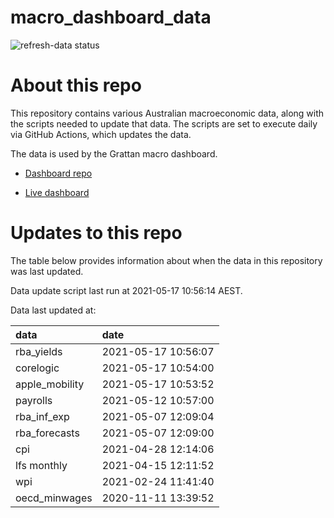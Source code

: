 
<!-- README.md is generated from README.Rmd. Please edit that file -->

# macro\_dashboard\_data

<!-- badges: start -->

![refresh-data
status](https://github.com/grattan/macro_dashboard_data/workflows/refresh-data/badge.svg)

<!-- badges: end -->

# About this repo

This repository contains various Australian macroeconomic data, along
with the scripts needed to update that data. The scripts are set to
execute daily via GitHub Actions, which updates the data.

The data is used by the Grattan macro dashboard.

  - [Dashboard repo](https://github.com/grattan/macrodashboard)

  - [Live dashboard](https://mattcowgill.shinyapps.io/macrodashboard/)

# Updates to this repo

The table below provides information about when the data in this
repository was last updated.

Data update script last run at 2021-05-17 10:56:14 AEST.

Data last updated at:

| data            | date                |
| :-------------- | :------------------ |
| rba\_yields     | 2021-05-17 10:56:07 |
| corelogic       | 2021-05-17 10:54:00 |
| apple\_mobility | 2021-05-17 10:53:52 |
| payrolls        | 2021-05-12 10:57:00 |
| rba\_inf\_exp   | 2021-05-07 12:09:04 |
| rba\_forecasts  | 2021-05-07 12:09:00 |
| cpi             | 2021-04-28 12:14:06 |
| lfs monthly     | 2021-04-15 12:11:52 |
| wpi             | 2021-02-24 11:41:40 |
| oecd\_minwages  | 2020-11-11 13:39:52 |
